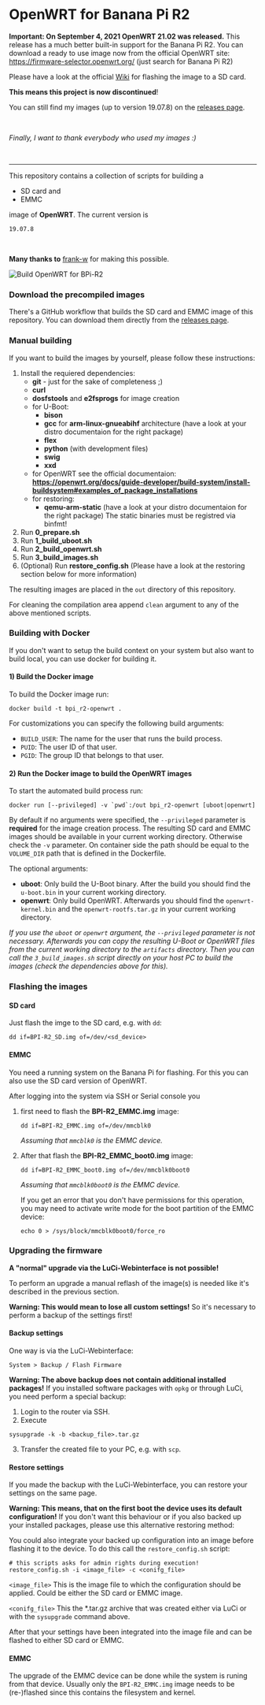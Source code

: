 # OpenWRT for Banana Pi R2

**Important: On September 4, 2021 OpenWRT 21.02 was released.** This release has a much better built-in support for the Banana Pi R2. You can download a ready to use image now from the official OpenWRT site: https://firmware-selector.openwrt.org/ (just search for Banana Pi R2)

Please have a look at the official [Wiki](https://openwrt.org/docs/guide-user/installation/installation_methods/sd_card) for flashing the image to a SD card.

**This means this project is now discontinued**!

You can still find my images (up to version 19.07.8) on the [releases page](https://github.com/mammo0/openwrt-bpi-r2/releases).

</br>

_Finally, I want to thank everybody who used my images :)_

</br>

---


This repository contains a collection of scripts for building a
 - SD card and
 - EMMC

image of **OpenWRT**. The current version is

    19.07.8

</br>

**Many thanks to** [frank-w](https://github.com/frank-w) for making this possible.

![Build OpenWRT for BPi-R2](https://github.com/mammo0/openwrt-bpi-r2/workflows/Build%20OpenWRT%20for%20BPi-R2/badge.svg)



### Download the precompiled images
There's a GitHub workflow that builds the SD card and EMMC image of this repository. You can download them directly from the [releases page](https://github.com/mammo0/openwrt-bpi-r2/releases).



### Manual building
If you want to build the images by yourself, please follow these instructions:

1. Install the requiered dependencies:
    - **git** - just for the sake of completeness ;)
    - **curl**
    - **dosfstools** and **e2fsprogs** for image creation
    - for U-Boot:
        - **bison**
        - **gcc** for **arm-linux-gnueabihf** architecture (have a look at your distro documentaion for the right package)
        - **flex**
        - **python** (with development files)
        - **swig**
        - **xxd**
    - for OpenWRT see the official documentaion: **https://openwrt.org/docs/guide-developer/build-system/install-buildsystem#examples_of_package_installations**
    - for restoring:
        - **qemu-arm-static** (have a look at your distro documentaion for the right package) The static binaries must be registred via binfmt!
2. Run **0_prepare.sh**
3. Run **1_build_uboot.sh**
3. Run **2_build_openwrt.sh**
4. Run **3_build_images.sh**
5. (Optional) Run **restore_config.sh** (Please have a look at the restoring section below for more information)

The resulting images are placed in the `out` directory of this repository.

For cleaning the compilation area append `clean` argument to any of the above mentioned scripts.



### Building with Docker
If you don't want to setup the build context on your system but also want to build local, you can use docker for building it.

#### 1) Build the Docker image
To build the Docker image run:
```shell
docker build -t bpi_r2-openwrt .
```
For customizations you can specify the following build arguments:
- `BUILD_USER`: The name for the user that runs the build process.
- `PUID`: The user ID of that user.
- `PGID`: The group ID that belongs to that user.

#### 2) Run the Docker image to build the OpenWRT images
To start the automated build process run:
```shell
docker run [--privileged] -v `pwd`:/out bpi_r2-openwrt [uboot|openwrt]
```
By default if no arguments were specified, the `--privileged` parameter is **required** for the image creation process. The resulting SD card and EMMC images should be available in your current working directory. Otherwise check the `-v` parameter. On container side the path should be equal to the `VOLUME_DIR` path that is defined in the Dockerfile.

The optional arguments:
- **uboot**: Only build the U-Boot binary. After the build you should find the `u-boot.bin` in your current working directory.
- **openwrt**: Only build OpenWRT. Afterwards you should find the `openwrt-kernel.bin` and the `openwrt-rootfs.tar.gz` in your current working directory.

*If you use the `uboot` or `openwrt` argument, the `--privileged` parameter is not necessary. Afterwards you can copy the resulting U-Boot or OpenWRT files from the current working directory to the `artifacts` directory. Then you can call the `3_build_images.sh` script directly on your host PC to build the images (check the dependencies above for this).*



### Flashing the images

#### SD card
Just flash the imge to the SD card, e.g. with `dd`:

```shell
dd if=BPI-R2_SD.img of=/dev/<sd_device>
```

#### EMMC
You need a running system on the Banana Pi for flashing. For this you can also use the SD card version of OpenWRT.

After logging into the system via SSH or Serial console you
1. first need to flash the **BPI-R2_EMMC.img** image:
    ```shell
    dd if=BPI-R2_EMMC.img of=/dev/mmcblk0
    ```
    *Assuming that `mmcblk0` is the EMMC device.*

2. After that flash the **BPI-R2_EMMC_boot0.img** image:
    ```shell
    dd if=BPI-R2_EMMC_boot0.img of=/dev/mmcblk0boot0
    ```
    *Assuming that `mmcblk0boot0` is the EMMC device.*

    If you get an error that you don't have permissions for this operation, you may need to activate write mode for the boot partition of the EMMC device:
    ```shell
    echo 0 > /sys/block/mmcblk0boot0/force_ro
    ```



### Upgrading the firmware
**A "normal" upgrade via the LuCi-Webinterface is not possible!**

To perform an upgrade a manual reflash of the image(s) is needed like it's described in the previous section.

**Warning: This would mean to lose all custom settings!** So it's necessary to perform a backup of the settings first!

#### Backup settings
One way is via the LuCi-Webinterface:

    System > Backup / Flash Firmware

**Warning: The above backup does not contain additional installed packages!** If you installed software packages with `opkg` or through LuCi, you need perform a special backup:

1. Login to the router via SSH.
2. Execute
```shell
sysupgrade -k -b <backup_file>.tar.gz
```
3. Transfer the created file to your PC, e.g. with `scp`.

#### Restore settings
If you made the backup with the LuCi-Webinterface, you can restore your settings on the same page.

**Warning: This means, that on the first boot the device uses its default configuration!** If you don't want this behaviour or if you also backed up your installed packages, please use this alternative restoring method:

You could also integrate your backed up configuration into an image before flashing it to the device. To do this call the `restore_config.sh` script:
```shell
# this scripts asks for admin rights during execution!
restore_config.sh -i <image_file> -c <conifg_file>
```

`<image_file>` This is the image file to which the configuration should be applied. Could be either the SD card or EMMC image.

`<conifg_file>` This the *.tar.gz archive that was created either via LuCi or with the `sysupgrade` command above.

After that your settings have been integrated into the image file and can be flashed to either SD card or EMMC.


#### EMMC
The upgrade of the EMMC device can be done while the system is runing from that device. Usually only the `BPI-R2_EMMC.img` image needs to be (re-)flashed since this contains the filesystem and kernel.
